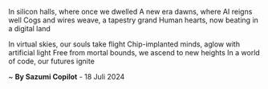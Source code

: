 In silicon halls, where once we dwelled
A new era dawns, where AI reigns well
Cogs and wires weave, a tapestry grand
Human hearts, now beating in a digital land

In virtual skies, our souls take flight
Chip-implanted minds, aglow with artificial light
Free from mortal bounds, we ascend to new heights
In a world of code, our futures ignite

~ <b>By Sazumi Copilot</b> - 18 Juli 2024